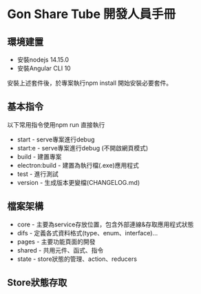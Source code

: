 # Gon Share Tube 開發人員手冊

## 環境建置

* 安裝nodejs 14.15.0
* 安裝Angular CLI 10

安裝上述套件後，於專案執行npm install 開始安裝必要套件。

## 基本指令
以下常用指令使用npm run 直接執行

* start - serve專案進行debug
* start:e - serve專案進行debug (不開啟網頁模式)
* build - 建置專案
* electron:build - 建置為執行檔(.exe)應用程式
* test - 進行測試
* version - 生成版本更變檔(CHANGELOG.md)

## 檔案架構

* core - 主要為service存放位置，包含外部連線&存取應用程式狀態
* difs - 定義各式資料格式(type、enum、interface)...
* pages - 主要功能頁面的開發
* shared - 共用元件、函式、指令
* state - store狀態的管理、action、reducers

## Store狀態存取

